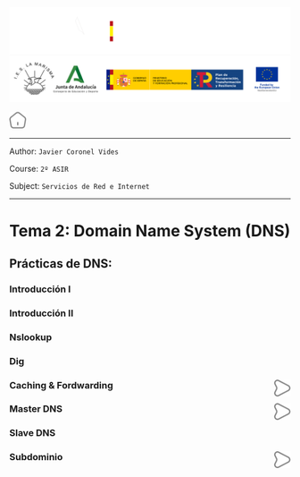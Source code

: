 ![](/.resGen/_bannerD.png#gh-dark-mode-only)
![](/.resGen/_bannerL.png#gh-light-mode-only)

<a href="/README.md"><img src="/.resGen/_home.svg" width="30"></a>

---

Author: `Javier Coronel Vides`

Course: `2º ASIR`

Subject: `Servicios de Red e Internet`

---

# Tema 2: Domain Name System (DNS)

## Prácticas de DNS:

### Introducción I
### Introducción II
### Nslookup
### Dig                     
### Caching & Fordwarding   <a href="act/5.md"><img src="/.resGen/_arrow.svg" width="30" align="right"></a>
### Master DNS              <a href="act/6.md"><img src="/.resGen/_arrow.svg" width="30" align="right"></a>
### Slave DNS
### Subdominio              <a href="act/8.md"><img src="/.resGen/_arrow.svg" width="30" align="right"></a>



